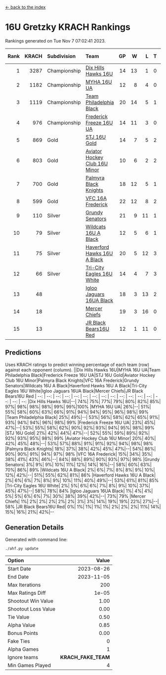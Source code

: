 [<- back to the index](readme.md)
# 16U Gretzky KRACH Rankings
Rankings generated on Tue Nov  7 07:02:41 2023.

Rank|KRACH|Subdivision|Team|GP|W|L|T|OTW|OTL|SoS|Exp Wins|Win Diff
---:|---:|:---|:---|---:|---:|---:|---:|---:|---:|---:|---:|---:
1|3287|Championship|[Dix Hills Hawks 16U](https://gamesheetstats.com/seasons/3659/teams/140688/schedule)|14|13|1|0|1|0|317|13.8|-0.0
2|1182|Championship|[MYHA 16U UA](https://gamesheetstats.com/seasons/3659/teams/140695/schedule)|12|8|4|0|2|1|781|8.8|-0.0
3|1119|Championship|[Team Philadelphia Black](https://gamesheetstats.com/seasons/3659/teams/140698/schedule)|20|14|5|1|1|1|621|15.3|-0.0
4|976|Championship|[Frederick Freeze 16U UA](https://gamesheetstats.com/seasons/3659/teams/140689/schedule)|14|11|3|0|0|0|342|11.9|0.0
5|869|Gold|[STJ 16U Gold](https://gamesheetstats.com/seasons/3659/teams/140697/schedule)|14|7|5|2|1|0|819|8.8|-0.0
6|803|Gold|[Aviator Hockey Club 16U Minor](https://gamesheetstats.com/seasons/3659/teams/140687/schedule)|10|6|2|2|2|1|487|7.9|0.0
7|700|Gold|[Palmyra Black Knights](https://gamesheetstats.com/seasons/3659/teams/140696/schedule)|18|12|5|1|2|0|451|13.4|0.0
8|599|Gold|[VFC 16A Frederick](https://gamesheetstats.com/seasons/3659/teams/140700/schedule)|22|12|8|2|0|2|769|13.8|-0.0
9|110|Silver|[Grundy Senators](https://gamesheetstats.com/seasons/3659/teams/140690/schedule)|21|9|11|1|0|0|393|10.4|0.0
10|79|Silver|[Wildcats 16U A Black](https://gamesheetstats.com/seasons/3659/teams/140725/schedule)|12|5|6|1|0|0|499|6.4|0.0
11|75|Silver|[Haverford Hawks 16U A Black](https://gamesheetstats.com/seasons/3659/teams/140691/schedule)|20|5|12|3|0|1|589|7.4|0.0
12|66|Silver|[Tri-City Eagles 16U White](https://gamesheetstats.com/seasons/3659/teams/140699/schedule)|14|4|7|3|0|1|215|6.4|0.0
13|48||[Igloo Jaguars 16UA Black](https://gamesheetstats.com/seasons/3659/teams/140692/schedule)|18|3|13|2|0|2|832|4.9|0.0
14|18||[Mercer Chiefs](https://gamesheetstats.com/seasons/3659/teams/140694/schedule)|19|3|16|0|0|0|1000|3.9|0.0
15|13||[JR Black Bears16U Red](https://gamesheetstats.com/seasons/3659/teams/140693/schedule)|12|1|11|0|0|0|321|1.9|0.0

## Predictions
Uses KRACH ratings to predict winning percentage of each team (row) against each opponent (column).
||Dix Hills Hawks 16U|MYHA 16U UA|Team Philadelphia Black|Frederick Freeze 16U UA|STJ 16U Gold|Aviator Hockey Club 16U Minor|Palmyra Black Knights|VFC 16A Frederick|Grundy Senators|Wildcats 16U A Black|Haverford Hawks 16U A Black|Tri-City Eagles 16U White|Igloo Jaguars 16UA Black|Mercer Chiefs|JR Black Bears16U Red
| --: | --: | --: | --: | --: | --: | --: | --: | --: | --: | --: | --: | --: | --: | --: | --: 
|Dix Hills Hawks 16U|--| 74%| 75%| 77%| 79%| 80%| 82%| 85%| 97%| 98%| 98%| 98%| 99%| 99%|100%
|MYHA 16U UA| 26%|--| 51%| 55%| 58%| 60%| 63%| 66%| 91%| 94%| 94%| 95%| 96%| 98%| 99%
|Team Philadelphia Black| 25%| 49%|--| 53%| 56%| 58%| 62%| 65%| 91%| 93%| 94%| 94%| 96%| 98%| 99%
|Frederick Freeze 16U UA| 23%| 45%| 47%|--| 53%| 55%| 58%| 62%| 90%| 92%| 93%| 94%| 95%| 98%| 99%
|STJ 16U Gold| 21%| 42%| 44%| 47%|--| 52%| 55%| 59%| 89%| 92%| 92%| 93%| 95%| 98%| 99%
|Aviator Hockey Club 16U Minor| 20%| 40%| 42%| 45%| 48%|--| 53%| 57%| 88%| 91%| 91%| 92%| 94%| 98%| 98%
|Palmyra Black Knights| 18%| 37%| 38%| 42%| 45%| 47%|--| 54%| 86%| 90%| 90%| 91%| 94%| 97%| 98%
|VFC 16A Frederick| 15%| 34%| 35%| 38%| 41%| 43%| 46%|--| 84%| 88%| 89%| 90%| 93%| 97%| 98%
|Grundy Senators|  3%|  9%|  9%| 10%| 11%| 12%| 14%| 16%|--| 58%| 60%| 63%| 70%| 86%| 89%
|Wildcats 16U A Black|  2%|  6%|  7%|  8%|  8%|  9%| 10%| 12%| 42%|--| 51%| 55%| 62%| 81%| 86%
|Haverford Hawks 16U A Black|  2%|  6%|  6%|  7%|  8%|  9%| 10%| 11%| 40%| 49%|--| 53%| 61%| 81%| 85%
|Tri-City Eagles 16U White|  2%|  5%|  6%|  6%|  7%|  8%|  9%| 10%| 37%| 45%| 47%|--| 58%| 78%| 84%
|Igloo Jaguars 16UA Black|  1%|  4%|  4%|  5%|  5%|  6%|  6%|  7%| 30%| 38%| 39%| 42%|--| 73%| 79%
|Mercer Chiefs|  1%|  2%|  2%|  2%|  2%|  2%|  3%|  3%| 14%| 19%| 19%| 22%| 27%|--| 58%
|JR Black Bears16U Red|  0%|  1%|  1%|  1%|  1%|  2%|  2%|  2%| 11%| 14%| 15%| 16%| 21%| 42%|--

## Generation Details

Generated with command line:
```
./ahf.py update
```

| Option | Value |
| :----- | ----: |
| Start Date | 2023-08-26 |
| End Date | 2023-11-05 |
| Max Iterations | 200 |
| Max Ratings Diff | 1e-05 |
| Shootout Win Value | 1.00 |
| Shootout Loss Value | 0.00 |
| Tie Value | 0.50 |
| Alpha Value | 0.85 |
| Bonus Points | 0.00 |
| Fake Ties | 0 |
| Alpha Games | 1 |
| Ignore teams | __KRACH_FAKE_TEAM__ |
| Min Games Played | 4 |

